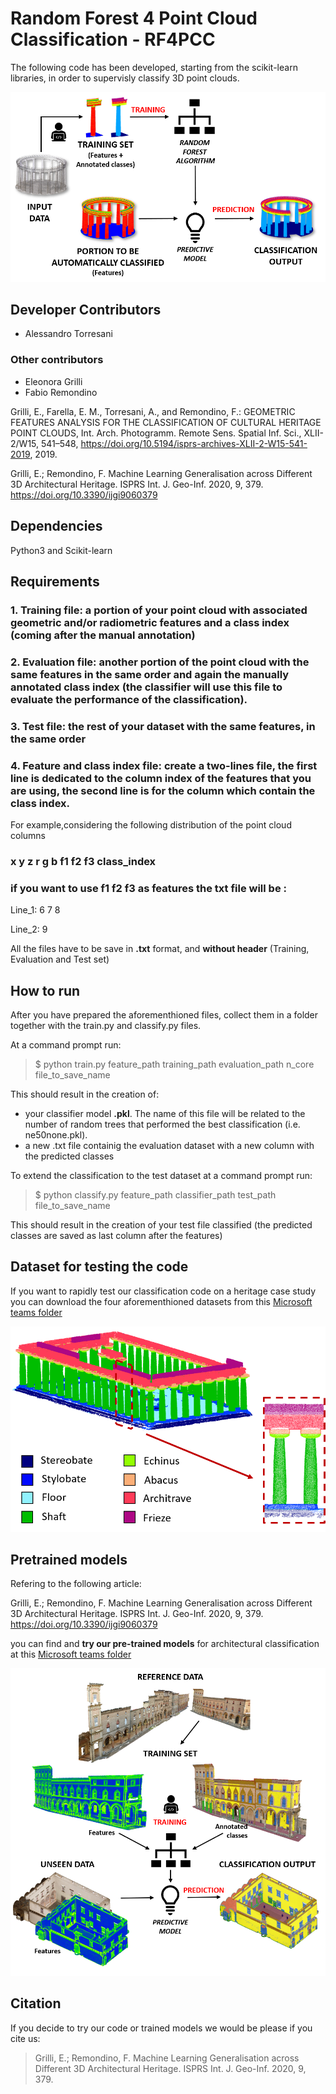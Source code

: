 # **Random Forest 4 Point Cloud Classification - RF4PCC**
The following code has been developed, starting from the scikit-learn libraries, in order to supervisly classify 3D point clouds. 

![3d classification](./docs/classification.png)

## **Developer Contributors**

- Alessandro Torresani

### **Other contributors**

- Eleonora Grilli
- Fabio Remondino

Grilli, E., Farella, E. M., Torresani, A., and Remondino, F.: GEOMETRIC FEATURES ANALYSIS FOR THE CLASSIFICATION OF CULTURAL HERITAGE POINT CLOUDS, Int. Arch. Photogramm. Remote Sens. Spatial Inf. Sci., XLII-2/W15, 541–548, https://doi.org/10.5194/isprs-archives-XLII-2-W15-541-2019, 2019.

Grilli, E.; Remondino, F. Machine Learning Generalisation across Different 3D Architectural Heritage. ISPRS Int. J. Geo-Inf. 2020, 9, 379. https://doi.org/10.3390/ijgi9060379

## **Dependencies**
Python3 and Scikit-learn

## **Requirements** 
### 1.  **Training file:** a portion of your point cloud with associated geometric and/or radiometric features and a class index (coming after the manual annotation)
### 2. **Evaluation file:** another portion of the point cloud with the same features in the same order and again the manually annotated class index (the classifier will use this file to evaluate the performance of the classification).
### 3.  **Test file:** the rest of your dataset with the same features, in the same order
### 4.  **Feature and class index file:** create a two-lines file, the first line is dedicated to the column index of the features that you are using, the second line is for the column which contain the class index.

   For example,considering the following distribution of the point cloud columns 
   ### x y z r g b f1 f2 f3 class_index 
   ### if you want to use f1 f2 f3 as features the txt file will be :  
   Line_1: 6 7 8 	
  
   Line_2: 9

All the files have to be save in **.txt** format, and **without header** (Training, Evaluation and Test set) 


## **How to run** 
After you have prepared the aforementhioned files, collect them in a folder together with the train.py and classify.py files. 

At a command prompt run:

>$ python train.py feature_path training_path evaluation_path n_core file_to_save_name

This should result in the creation of:
-  your classifier model **.pkl**. The name of this file will be related to the number of random trees that performed the best classification (i.e. ne50none.pkl). 
- a new .txt file containig the evaluation dataset with a new column with the predicted classes 

To extend the classification to the test dataset at a command prompt run:

> $ python classify.py feature_path classifier_path test_path file_to_save_name

This should result in the creation of your test file classified (the predicted classes are saved as last column after the features)

## **Dataset for testing the code**

If you want to rapidly test our classification code on a heritage case study you can download the four aforementhioned datasets from this [Microsoft teams folder](https://fbk.sharepoint.com/:f:/r/sites/3DOM/Shared%20Documents/GitHub_Classification/Dataset?csf=1&web=1&e=On1oaH) 

![Basilica in Paestum](./docs/basilica.png)

## **Pretrained models**

Refering to the following article: 

Grilli, E.; Remondino, F. Machine Learning Generalisation across Different 3D Architectural Heritage. ISPRS Int. J. Geo-Inf. 2020, 9, 379.  https://doi.org/10.3390/ijgi9060379

you can find and **try our pre-trained models** for architectural classification at this [Microsoft teams folder](https://fbk.sharepoint.com/:f:/r/sites/3DOM/Shared%20Documents/GitHub_Classification/Models?csf=1&web=1&e=3FsBzw)

![Generalise across different datasets](./docs/generalise.png)

## **Citation**

If you decide to try our code or trained models we would be please if you cite us: 

> Grilli, E.; Remondino, F. Machine Learning Generalisation across Different 3D Architectural Heritage. ISPRS Int. J. Geo-Inf. 2020, 9, 379.
